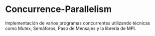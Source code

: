 # Concurrence-Parallelism

Implementación de varios programas concurrentes utilizando técnicas como Mutex, Semáforos, Paso de Mensajes y la librería de MPI.
